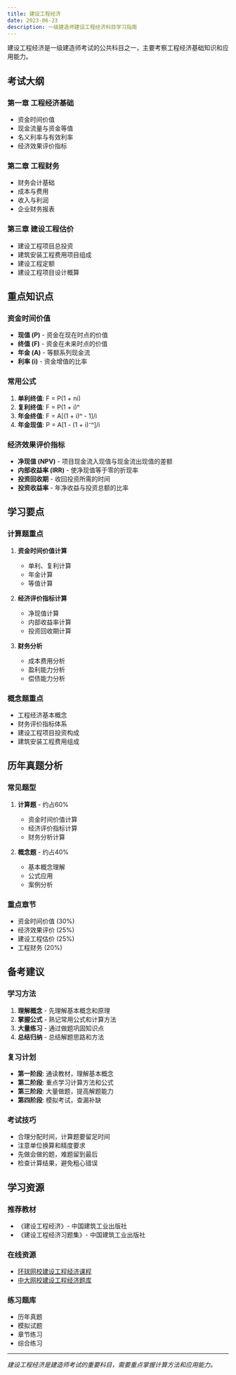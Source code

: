 ```yaml
---
title: 建设工程经济
date: 2023-06-23
description: 一级建造师建设工程经济科目学习指南
---
```


建设工程经济是一级建造师考试的公共科目之一，主要考察工程经济基础知识和应用能力。

## 考试大纲

### 第一章 工程经济基础
- 资金时间价值
- 现金流量与资金等值
- 名义利率与有效利率
- 经济效果评价指标

### 第二章 工程财务
- 财务会计基础
- 成本与费用
- 收入与利润
- 企业财务报表

### 第三章 建设工程估价
- 建设工程项目总投资
- 建筑安装工程费用项目组成
- 建设工程定额
- 建设工程项目设计概算

## 重点知识点

### 资金时间价值
- **现值 (P)** - 资金在现在时点的价值
- **终值 (F)** - 资金在未来时点的价值
- **年金 (A)** - 等额系列现金流
- **利率 (i)** - 资金增值的比率

### 常用公式
1. **单利终值**: F = P(1 + ni)
2. **复利终值**: F = P(1 + i)ⁿ
3. **年金终值**: F = A[(1 + i)ⁿ - 1]/i
4. **年金现值**: P = A[1 - (1 + i)⁻ⁿ]/i

### 经济效果评价指标
- **净现值 (NPV)** - 项目现金流入现值与现金流出现值的差额
- **内部收益率 (IRR)** - 使净现值等于零的折现率
- **投资回收期** - 收回投资所需的时间
- **投资收益率** - 年净收益与投资总额的比率

## 学习要点

### 计算题重点
1. **资金时间价值计算**
   - 单利、复利计算
   - 年金计算
   - 等值计算

2. **经济评价指标计算**
   - 净现值计算
   - 内部收益率计算
   - 投资回收期计算

3. **财务分析**
   - 成本费用分析
   - 盈利能力分析
   - 偿债能力分析

### 概念题重点
- 工程经济基本概念
- 财务评价指标体系
- 建设工程项目投资构成
- 建筑安装工程费用组成

## 历年真题分析

### 常见题型
1. **计算题** - 约占60%
   - 资金时间价值计算
   - 经济评价指标计算
   - 财务分析计算

2. **概念题** - 约占40%
   - 基本概念理解
   - 公式应用
   - 案例分析

### 重点章节
- 资金时间价值 (30%)
- 经济效果评价 (25%)
- 建设工程估价 (25%)
- 工程财务 (20%)

## 备考建议

### 学习方法
1. **理解概念** - 先理解基本概念和原理
2. **掌握公式** - 熟记常用公式和计算方法
3. **大量练习** - 通过做题巩固知识点
4. **总结归纳** - 总结解题思路和方法

### 复习计划
- **第一阶段**: 通读教材，理解基本概念
- **第二阶段**: 重点学习计算方法和公式
- **第三阶段**: 大量做题，提高解题能力
- **第四阶段**: 模拟考试，查漏补缺

### 考试技巧
- 合理分配时间，计算题要留足时间
- 注意单位换算和精度要求
- 先做会做的题，难题留到最后
- 检查计算结果，避免粗心错误

## 学习资源

### 推荐教材
- 《建设工程经济》- 中国建筑工业出版社
- 《建设工程经济习题集》- 中国建筑工业出版社

### 在线资源
- [环球网校建设工程经济课程](https://www.hqwx.com/)
- [中大网校建设工程经济题库](https://www.wangxiao.cn/)

### 练习题库
- 历年真题
- 模拟试题
- 章节练习
- 综合练习

---

*建设工程经济是建造师考试的重要科目，需要重点掌握计算方法和应用能力。*
